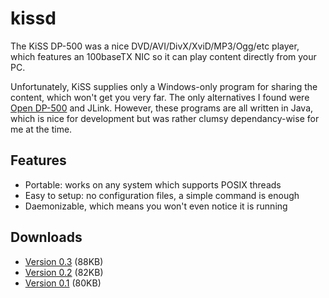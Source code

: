# kissd

The KiSS DP-500 was a nice DVD/AVI/DivX/XviD/MP3/Ogg/etc player, which features an 100baseTX NIC so it can play content directly from your PC.

Unfortunately, KiSS supplies only a Windows-only program for sharing the content, which won't get you very far. The only alternatives I found were [Open DP-500](http://sourceforge.net/projects/open-dp500/) and JLink. However, these programs are all written in Java, which is nice for development but was rather clumsy dependancy-wise for me at the time.

## Features

 * Portable: works on any system which supports POSIX threads
 * Easy to setup: no configuration files, a simple command is enough
 * Daemonizable, which means you won't even notice it is running

## Downloads

 * [Version 0.3](releases/kissd-0.3.tar.gz) (88KB)
 * [Version 0.2](releases/kissd-0.2.tar.gz) (82KB)
 * [Version 0.1](releases/kissd-0.1.tar.gz) (80KB)
